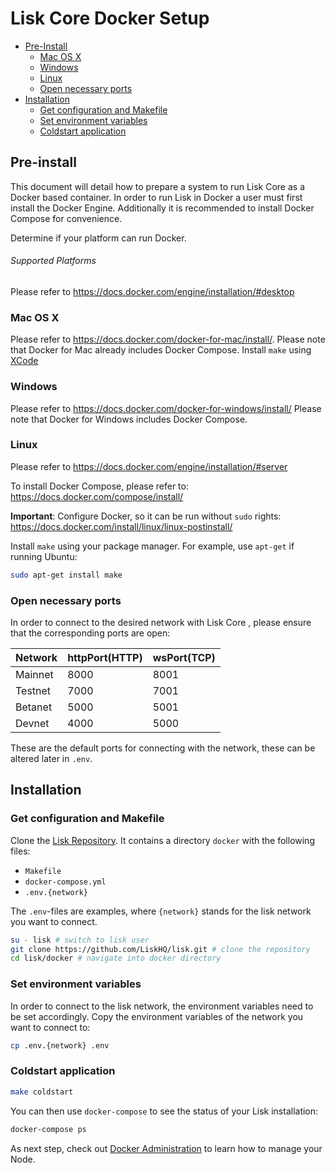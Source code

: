 # Lisk Core Docker Setup

- [Pre-Install](#pre-install)
  - [Mac OS X](#mac-os-x)
  - [Windows](#windows)
  - [Linux](#linux)
  - [Open necessary ports](#open-necessary-ports)
- [Installation](#installation)
  - [Get configuration and Makefile](#get-configuration-and-makefile)
  - [Set environment variables](#set-environment-variables)
  - [Coldstart application](#coldstart-application)
  

## Pre-install

This document will detail how to prepare a system to run Lisk Core as a Docker based container. In order to run Lisk in Docker a user must first install the Docker Engine. Additionally it is recommended to install Docker Compose for convenience.

Determine if your platform can run Docker.

###### Supported Platforms
Please refer to https://docs.docker.com/engine/installation/#desktop

### Mac OS X

Please refer to https://docs.docker.com/docker-for-mac/install/. 
Please note that Docker for Mac already includes Docker Compose. 
Install `make` using [XCode](https://developer.apple.com/xcode/features/) 

### Windows

Please refer to https://docs.docker.com/docker-for-windows/install/
Please note that Docker for Windows includes Docker Compose.

### Linux

Please refer to https://docs.docker.com/engine/installation/#server

To install Docker Compose, please refer to: https://docs.docker.com/compose/install/

**Important**: Configure Docker, so it can be run without `sudo` rights: https://docs.docker.com/install/linux/linux-postinstall/

Install `make` using your package manager. For example, use `apt-get` if running Ubuntu:

```bash
sudo apt-get install make
```

### Open necessary ports

In order to connect to the desired network with Lisk Core , please ensure that the corresponding ports are open:

| Network | httpPort(HTTP) | wsPort(TCP) |
| --------|----------------|-------------|
| Mainnet | 8000           | 8001        |
| Testnet | 7000           | 7001        |
| Betanet | 5000           | 5001        |
| Devnet  | 4000           | 5000        |

These are the default ports for connecting with the network, these can be altered later in `.env`.

## Installation

### Get configuration and Makefile

Clone the [Lisk Repository](https://github.com/LiskHQ/lisk). It contains a directory `docker` with the following files:
- `Makefile`
- `docker-compose.yml`
- `.env.{network}`

The `.env`-files are examples, where `{network}` stands for the lisk network you want to connect.

```bash
su - lisk # switch to lisk user
git clone https://github.com/LiskHQ/lisk.git # clone the repository
cd lisk/docker # navigate into docker directory
```

### Set environment variables

In order to connect to the lisk network, the environment variables need to be set accordingly.
Copy the environment variables of the network you want to connect to:

```bash
cp .env.{network} .env
```

### Coldstart application

```bash
make coldstart
```

You can then use `docker-compose` to see the status of your Lisk installation:

```bash
docker-compose ps
```

As next step, check out [Docker Administration](../../user-guide/administration/docker/admin-docker.md) to learn how to manage your Node.
